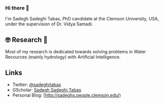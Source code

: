 ### Hi there 👋

I'm Sadegh Sadeghi Tabas, PhD candidate at the Clemson University, USA, under the supervision of Dr. Vidya Samadi.

## :nerd_face: Research :thinking:

Most of my research is dedicated towards solving problems in Water Recources (mainly hydrology) with Artificial Intelligence.

## Links
- Twitter: [@sadeghitabas](https://twitter.com/SadeghiTabas)
- GScholar: [Sadegh Sadeghi Tabas](https://scholar.google.com/citations?hl=en&user=HYDwG3oAAAAJ)
- Personal Blog: [http://sadeghs.people.clemson.edu/)

<!--
**kratzert/kratzert** is a ✨ _special_ ✨ repository because its `README.md` (this file) appears on your GitHub profile.

Here are some ideas to get you started:

- 🔭 I’m currently working on ...
- 🌱 I’m currently learning ...
- 👯 I’m looking to collaborate on ...
- 🤔 I’m looking for help with ...
- 💬 Ask me about ...
- 📫 How to reach me: ...
- 😄 Pronouns: ...
- ⚡ Fun fact: ...
-->

